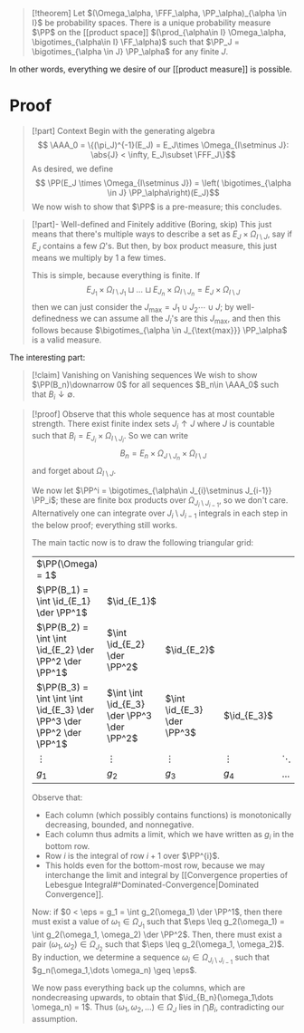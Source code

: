 > [!theorem]
> Let $(\Omega_\alpha, \FFF_\alpha, \PP_\alpha)_{\alpha \in I}$ be probability spaces. There is a unique probability measure $\PP$ on the [[product space]] $(\prod_{\alpha\in I} \Omega_\alpha, \bigotimes_{\alpha\in I} \FF_\alpha)$ such that $\PP_J = \bigotimes_{\alpha \in J} \PP_\alpha$ for any finite $J$.

In other words, everything we desire of our [[product measure]] is possible.

# Proof

>[!part] Context
>Begin with the generating algebra
>$$ \AAA_0 = \{(\pi_J)^{-1}(E_J) = E_J\times \Omega_{I\setminus J}: \abs{J} < \infty, E_J\subset \FFF_J\}$$
> As desired, we define
> $$ \PP(E_J \times \Omega_{I\setminus J}) = \left( \bigotimes_{\alpha \in J} \PP_\alpha\right)(E_J)$$
> We now wish to show that $\PP$ is a pre-measure; this concludes.

> [!part]- Well-defined and Finitely additive (Boring, skip)
> This just means that there's multiple ways to describe a set as $E_J \times \Omega_{I\setminus J}$, say if $E_J$ contains a few $\Omega$'s. But then, by box product measure, this just means we multiply by $1$ a few times.
> 
> This is simple, because everything is finite. If
> $$ E_{J_1} \times \Omega_{I\setminus J_1} \sqcup \dots \sqcup E_{J_n} \times \Omega_{I\setminus J_n} = E_J \times \Omega_{I\setminus J}$$
> then we can just consider the $J_{\text{max}} = J_1\cup J_2\cdots \cup J$; by well-definedness we can assume all the $J_i$'s are this $J_{\text{max}}$, and then this follows because $\bigotimes_{\alpha \in J_{\text{max}}} \PP_\alpha$ is a valid measure.

The interesting part:

> [!claim] Vanishing on Vanishing sequences
> We wish to show $\PP(B_n)\downarrow 0$ for all sequences $B_n\in \AAA_0$ such that $B_i\downarrow \emptyset$.

> [!proof]
> Observe that this whole sequence has at most countable strength. There exist finite index sets $J_i\uparrow J$ where $J$ is countable such that $B_i = E_{J_i} \times \Omega_{I\setminus J_i}$. So we can write
> $$ B_n = E_n \times \Omega_{J\setminus J_n} \times \Omega_{I\setminus J}$$
> and forget about $\Omega_{I\setminus J}$.
> 
> We now let $\PP^i = \bigotimes_{\alpha\in J_{i}\setminus J_{i-1}} \PP_i$; these are finite box products over $\Omega_{J_i \setminus J_{i-1}}$, so we don't care. Alternatively one can integrate over $J_{i}\setminus J_{i-1}$ integrals in each step in the below proof; everything still works.
> 
> The main tactic now is to draw the following triangular grid:
> 
> | | | | | |
> |-|---|---|---|---|
> | $\PP(\Omega) = 1$ | | | | |
> | $\PP(B_1) = \int \id_{E_1} \der \PP^1$ | $\id_{E_1}$ | | | |
> | $\PP(B_2) = \int \int \id_{E_2} \der \PP^2 \der \PP^1$ | $\int \id_{E_2} \der \PP^2$ | $\id_{E_2}$ | | |
> | $\PP(B_3) = \int \int \int \id_{E_3} \der \PP^3 \der \PP^2 \der \PP^1$ | $\int \int \id_{E_3} \der \PP^3 \der \PP^2$ | $\int \id_{E_3} \der \PP^3$ | $\id_{E_3}$ | |
> | $\vdots$ | $\vdots$ | $\vdots$ | $\vdots$ | $\ddots$
> | $g_1$ | $g_2$ | $g_3$ | $g_4$ | $\dots$
> 
> Observe that:
> - Each column (which possibly contains functions) is monotonically decreasing, bounded, and nonnegative.
> - Each column thus admits a limit, which we have written as $g_i$ in the bottom row.
> - Row $i$ is the integral of row $i+1$ over $\PP^{i}$.
> - This holds even for the bottom-most row, because we may interchange the limit and integral by [[Convergence properties of Lebesgue Integral#^Dominated-Convergence|Dominated Convergence]].
> 
> Now: if $0 < \eps = g_1 = \int g_2(\omega_1) \der \PP^1$, then there must exist a value of $\omega_1\in \Omega_{J_1}$ such that $\eps \leq g_2(\omega_1) = \int g_2(\omega_1, \omega_2) \der \PP^2$. Then, there must exist a pair $(\omega_1, \omega_2)\in \Omega_{J_2}$ such that $\eps \leq g_2(\omega_1, \omega_2)$. By induction, we determine a sequence $\omega_i \in \Omega_{J_i\setminus J_{i-1}}$ such that $g_n(\omega_1,\dots \omega_n) \geq \eps$.
> 
> We now pass everything back up the columns, which are nondecreasing upwards, to obtain that $\id_{B_n}(\omega_1\dots \omega_n) = 1$. Thus $(\omega_1,\omega_2,\dots)\in \Omega_J$ lies in $\bigcap B_i$, contradicting our assumption.